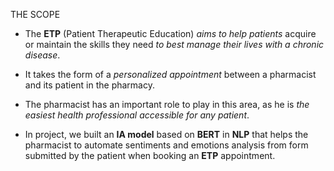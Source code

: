 THE SCOPE

- The **ETP** (Patient Therapeutic Education) _aims to help patients_ acquire or maintain the skills they need _to best manage their lives with a chronic disease_.

- It takes the form of a _personalized appointment_ between a pharmacist and its patient in the pharmacy.

- The pharmacist has an important role to play in this area, as he is _the easiest health professional accessible for any patient_.

- In project, we built an **IA model** based on **BERT** in **NLP** that helps the pharmacist to automate sentiments and emotions analysis from form submitted by the patient when booking an **ETP** appointment.
